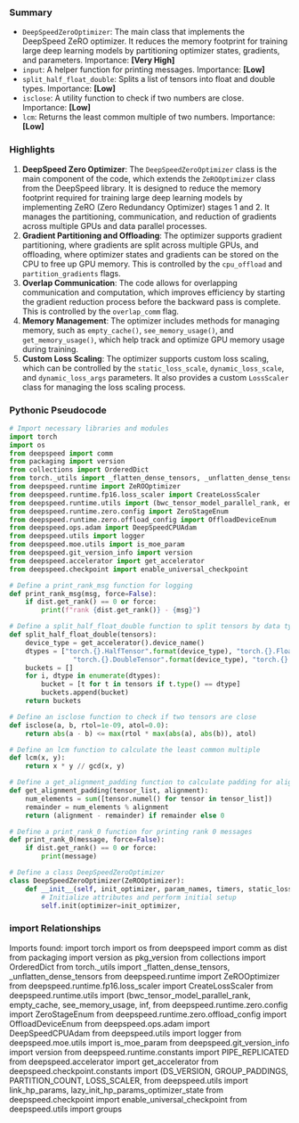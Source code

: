 

### Summary



* `DeepSpeedZeroOptimizer`: The main class that implements the DeepSpeed ZeRO optimizer. It reduces the memory footprint for training large deep learning models by partitioning optimizer states, gradients, and parameters. Importance: **[Very High]**
* `input`: A helper function for printing messages. Importance: **[Low]**
* `split_half_float_double`: Splits a list of tensors into float and double types. Importance: **[Low]**
* `isclose`: A utility function to check if two numbers are close. Importance: **[Low]**
* `lcm`: Returns the least common multiple of two numbers. Importance: **[Low]**

### Highlights



1. **DeepSpeed Zero Optimizer**: The `DeepSpeedZeroOptimizer` class is the main component of the code, which extends the `ZeROOptimizer` class from the DeepSpeed library. It is designed to reduce the memory footprint required for training large deep learning models by implementing ZeRO (Zero Redundancy Optimizer) stages 1 and 2. It manages the partitioning, communication, and reduction of gradients across multiple GPUs and data parallel processes.
2. **Gradient Partitioning and Offloading**: The optimizer supports gradient partitioning, where gradients are split across multiple GPUs, and offloading, where optimizer states and gradients can be stored on the CPU to free up GPU memory. This is controlled by the `cpu_offload` and `partition_gradients` flags.
3. **Overlap Communication**: The code allows for overlapping communication and computation, which improves efficiency by starting the gradient reduction process before the backward pass is complete. This is controlled by the `overlap_comm` flag.
4. **Memory Management**: The optimizer includes methods for managing memory, such as `empty_cache()`, `see_memory_usage()`, and `get_memory_usage()`, which help track and optimize GPU memory usage during training.
5. **Custom Loss Scaling**: The optimizer supports custom loss scaling, which can be controlled by the `static_loss_scale`, `dynamic_loss_scale`, and `dynamic_loss_args` parameters. It also provides a custom `LossScaler` class for managing the loss scaling process.

### Pythonic Pseudocode

```python
# Import necessary libraries and modules
import torch
import os
from deepspeed import comm
from packaging import version
from collections import OrderedDict
from torch._utils import _flatten_dense_tensors, _unflatten_dense_tensors
from deepspeed.runtime import ZeROOptimizer
from deepspeed.runtime.fp16.loss_scaler import CreateLossScaler
from deepspeed.runtime.utils import (bwc_tensor_model_parallel_rank, empty_cache, see_memory_usage, inf, is_model_parallel_parameter, align_dense_tensors, all_gather_dp_groups)
from deepspeed.runtime.zero.config import ZeroStageEnum
from deepspeed.runtime.zero.offload_config import OffloadDeviceEnum
from deepspeed.ops.adam import DeepSpeedCPUAdam
from deepspeed.utils import logger
from deepspeed.moe.utils import is_moe_param
from deepspeed.git_version_info import version
from deepspeed.accelerator import get_accelerator
from deepspeed.checkpoint import enable_universal_checkpoint

# Define a print_rank_msg function for logging
def print_rank_msg(msg, force=False):
    if dist.get_rank() == 0 or force:
        print(f"rank {dist.get_rank()} - {msg}")

# Define a split_half_float_double function to split tensors by data type
def split_half_float_double(tensors):
    device_type = get_accelerator().device_name()
    dtypes = ["torch.{}.HalfTensor".format(device_type), "torch.{}.FloatTensor".format(device_type),
                "torch.{}.DoubleTensor".format(device_type), "torch.{}.BFloat16Tensor".format(device_type)]
    buckets = []
    for i, dtype in enumerate(dtypes):
        bucket = [t for t in tensors if t.type() == dtype]
        buckets.append(bucket)
    return buckets

# Define an isclose function to check if two tensors are close
def isclose(a, b, rtol=1e-09, atol=0.0):
    return abs(a - b) <= max(rtol * max(abs(a), abs(b)), atol)

# Define an lcm function to calculate the least common multiple
def lcm(x, y):
    return x * y // gcd(x, y)

# Define a get_alignment_padding function to calculate padding for alignment
def get_alignment_padding(tensor_list, alignment):
    num_elements = sum([tensor.numel() for tensor in tensor_list])
    remainder = num_elements % alignment
    return (alignment - remainder) if remainder else 0

# Define a print_rank_0 function for printing rank 0 messages
def print_rank_0(message, force=False):
    if dist.get_rank() == 0 or force:
        print(message)

# Define a class DeepSpeedZeroOptimizer
class DeepSpeedZeroOptimizer(ZeROOptimizer):
    def __init__(self, init_optimizer, param_names, timers, static_loss_scale=1.0, dynamic_loss_scale=False, dynamic_loss_args=None, verbose=True, contiguous_gradients=True, reduce_bucket_size=500000000, use_multi_rank_bucket_allreduce=True, allgather_bucket_size=5000000000, dp_process_group=None, expert_parallel_group=None, expert_data_parallel_group=None, reduce_scatter=True, overlap_comm=False, offload_optimizer_config=None, mpu=None, clip_grad=0.0, gradient_accumulation_dtype=torch.float32, communication_data_type=torch.float16, postscale_gradients=True, gradient_predivide_factor=1.0, gradient_accumulation_steps=1, ignore_unused_parameters=True, partition_grads=True, round_robin_gradients=False, has_moe_layers=False, fp16_master_weights_and_gradients=False, elastic_checkpoint=False):
        # Initialize attributes and perform initial setup
        self.init(optimizer=init_optimizer,
```


### import Relationships

Imports found:
import torch
import os
from deepspeed import comm as dist
from packaging import version as pkg_version
from collections import OrderedDict
from torch._utils import _flatten_dense_tensors, _unflatten_dense_tensors
from deepspeed.runtime import ZeROOptimizer
from deepspeed.runtime.fp16.loss_scaler import CreateLossScaler
from deepspeed.runtime.utils import (bwc_tensor_model_parallel_rank, empty_cache, see_memory_usage, inf,
from deepspeed.runtime.zero.config import ZeroStageEnum
from deepspeed.runtime.zero.offload_config import OffloadDeviceEnum
from deepspeed.ops.adam import DeepSpeedCPUAdam
from deepspeed.utils import logger
from deepspeed.moe.utils import is_moe_param
from deepspeed.git_version_info import version
from deepspeed.runtime.constants import PIPE_REPLICATED
from deepspeed.accelerator import get_accelerator
from deepspeed.checkpoint.constants import (DS_VERSION, GROUP_PADDINGS, PARTITION_COUNT, LOSS_SCALER,
from deepspeed.utils import link_hp_params, lazy_init_hp_params_optimizer_state
from deepspeed.checkpoint import enable_universal_checkpoint
from deepspeed.utils import groups
